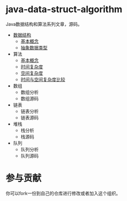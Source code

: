 # java-data-struct-algorithm

Java数据结构和算法系列文章，源码。

- [数据结构](docs/chapter1/README.md)
	- [基本概念](docs/chapter1/README.md#基本概念)
	- [抽象数据类型](docs/chapter1/README.md#抽象数据类型)
- 算法
	- [基本概念](docs/chapter2/README.md#基本概念)
	- [时间复杂度](docs/chapter2/README.md#时间复杂度)
	- [空间复杂度](docs/chapter2/README.md#空间复杂度)
	- [时间与空间复杂度比较](docs/chapter2/README.md#时间与空间复杂度比较)
- 数组
	- 数组分析
	- 数组源码
- 链表
	- 链表分析
	- 链表源码
- 堆栈
	- 栈分析
	- 栈源码
- 队列
	- 队列分析
	- 队列源码

# 参与贡献

你可以fork一份到自己的仓库进行修改或者加入这个组织。
